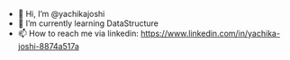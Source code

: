 - 👋 Hi, I’m @yachikajoshi
- 🌱 I’m currently learning DataStructure
- 📫 How to reach me via linkedin: https://www.linkedin.com/in/yachika-joshi-8874a517a

<!---
yachikajoshi/yachikajoshi is a ✨ special ✨ repository because its `README.md` (this file) appears on your GitHub profile.
You can click the Preview link to take a look at your changes.
--->
